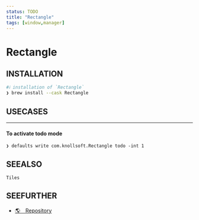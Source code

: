 ```yaml
---
status: TODO
title: "Rectangle"
tags: [window,manager]
---
```


# Rectangle

## INSTALLATION


```bash
#ℹ︎ installation of `Rectangle`
❯ brew install --cask Rectangle
```


## USECASES

----
#### To activate todo mode

    ❯ defaults write com.knollsoft.Rectangle todo -int 1


## SEEALSO

    Tiles

## SEEFURTHER

- [🌎 Repository](https://github.com/rxhanson/Rectangle)

